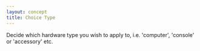 ```yaml
---
layout: concept
title: Choice Type
---
```


Decide which hardware type you wish to apply to, i.e. 'computer', 'console' or 'accessory' etc.
